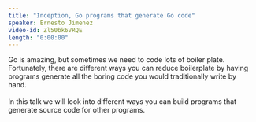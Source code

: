 ```yaml
---
title: "Inception, Go programs that generate Go code" 
speaker: Ernesto Jimenez
video-id: Zl50bk6VRQE
length: "0:00:00"
---
```

Go is amazing, but sometimes we need to code lots of boiler plate. Fortunately, there are different ways you can reduce boilerplate by having programs generate all the boring code you would traditionally write by hand.<br><br>In this talk we will look into different ways you can build programs that generate source code for other programs.